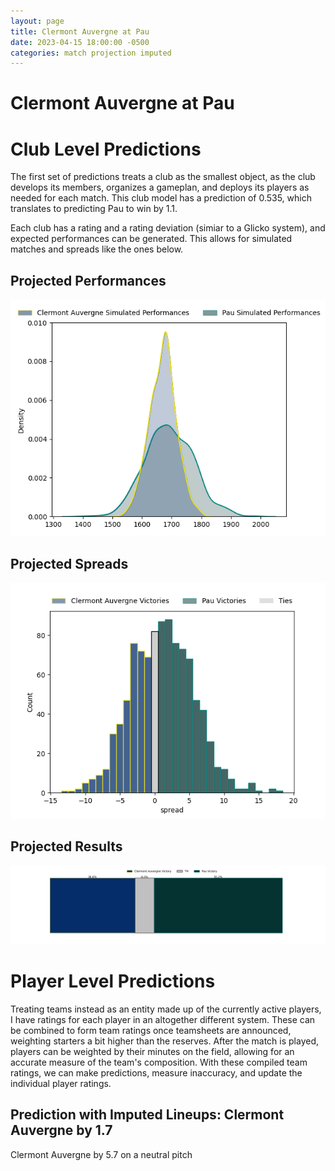 ```yaml
---  
layout: page  
title: Clermont Auvergne at Pau  
date: 2023-04-15 18:00:00 -0500  
categories: match projection imputed  
---
```

# Clermont Auvergne at Pau

# Club Level Predictions


The first set of predictions treats a club as the smallest object, as the club develops its members, organizes a gameplan, and deploys its players as needed for each match. This club model has a prediction of 0.535, which translates to predicting Pau to win by 1.1.

Each club has a rating and a rating deviation (simiar to a Glicko system), and expected performances can be generated. This allows for simulated matches and spreads like the ones below.
## Projected Performances


![Projected Performances](plots/performances_2023-04-15-Pau-ClermontAuvergne.png)
## Projected Spreads


![Projected Spreads](plots/spreads_2023-04-15-Pau-ClermontAuvergne.png)
## Projected Results


![Projected Results](plots/resultbar_2023-04-15-Pau-ClermontAuvergne.png)
# Player Level Predictions


Treating teams instead as an entity made up of the currently active players, I have ratings for each player in an altogether different system. These can be combined to form team ratings once teamsheets are announced, weighting starters a bit higher than the reserves. After the match is played, players can be weighted by their minutes on the field, allowing for an accurate measure of the team's composition. With these compiled team ratings, we can make predictions, measure inaccuracy, and update the individual player ratings.
## Prediction with Imputed Lineups: Clermont Auvergne by 1.7


Clermont Auvergne by 5.7 on a neutral pitch

